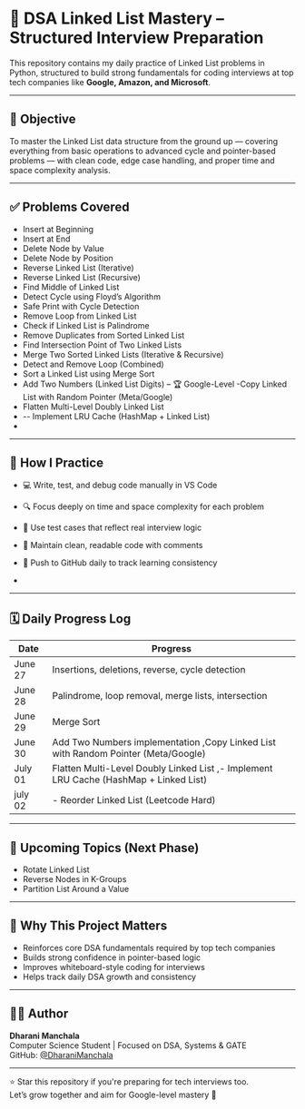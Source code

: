 # 🔗 DSA Linked List Mastery – Structured Interview Preparation

This repository contains my daily practice of Linked List problems in Python, structured to build strong fundamentals for coding interviews at top tech companies like **Google, Amazon, and Microsoft**.

---

## 🎯 Objective

To master the Linked List data structure from the ground up — covering everything from basic operations to advanced cycle and pointer-based problems — with clean code, edge case handling, and proper time and space complexity analysis.

---

## ✅ Problems Covered

- Insert at Beginning
- Insert at End
- Delete Node by Value
- Delete Node by Position
- Reverse Linked List (Iterative)
- Reverse Linked List (Recursive)
- Find Middle of Linked List
- Detect Cycle using Floyd’s Algorithm
- Safe Print with Cycle Detection
- Remove Loop from Linked List
- Check if Linked List is Palindrome
- Remove Duplicates from Sorted Linked List
- Find Intersection Point of Two Linked Lists
- Merge Two Sorted Linked Lists (Iterative & Recursive)
- Detect and Remove Loop (Combined)
- Sort a Linked List using Merge Sort
- Add Two Numbers (Linked List Digits) – 🏆 Google-Level
-Copy Linked List with Random Pointer (Meta/Google)
-  Flatten Multi-Level Doubly Linked List
-  -- Implement LRU Cache (HashMap + Linked List)
-  

---

## 🧠 How I Practice

- 💻 Write, test, and debug code manually in VS Code
- 🔍 Focus deeply on time and space complexity for each problem
- 🧪 Use test cases that reflect real interview logic
- 📘 Maintain clean, readable code with comments
- 🔁 Push to GitHub daily to track learning consistency

-
---

## 🗓️ Daily Progress Log

| Date       | Progress |
|------------|----------|
| June 27    | Insertions, deletions, reverse, cycle detection |
| June 28    | Palindrome, loop removal, merge lists, intersection |
| June 29    | Merge Sort  |
| June 30    | Add Two Numbers implementation ,Copy Linked List with Random Pointer (Meta/Google)|
| July  01   | Flatten Multi-Level Doubly Linked List  ,- Implement LRU Cache (HashMap + Linked List)|
| july  02   |- Reorder Linked List (Leetcode Hard)|

---

## 🚀 Upcoming Topics (Next Phase)




- Rotate Linked List
- Reverse Nodes in K-Groups
- Partition List Around a Value

---

## 📌 Why This Project Matters

- Reinforces core DSA fundamentals required by top tech companies
- Builds strong confidence in pointer-based logic
- Improves whiteboard-style coding for interviews
- Helps track daily DSA growth and consistency

---

## 🧑‍💻 Author

**Dharani Manchala**  
Computer Science Student | Focused on DSA, Systems & GATE  
GitHub: [@DharaniManchala](https://github.com/DharaniManchala)

---

⭐ Star this repository if you're preparing for tech interviews too.  
Let’s grow together and aim for Google-level mastery 🚀
